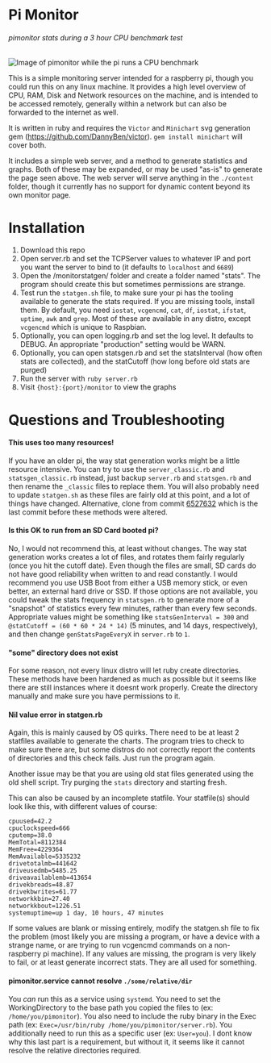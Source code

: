 # Pi Monitor

###### pimonitor stats during a 3 hour CPU benchmark test
![Image of pimonitor while the pi runs a CPU benchmark](https://i.imgur.com/MZN3nIe.png)

This is a simple monitoring server intended for a raspberry pi, though you could run this on any linux machine. It provides a high level overview of CPU, RAM, Disk and Network resources on the machine, and is intended to be accessed remotely, generally within a network but can also be forwarded to the internet as well.

It is written in ruby and requires the `Victor` and `Minichart` svg generation gem (https://github.com/DannyBen/victor). `gem install minichart` will cover both.

It includes a simple web server, and a method to generate statistics and graphs. Both of these may be expanded, or may be used "as-is" to generate the page seen above. The web server will serve anything in the `./content` folder, though it currently has no support for dynamic content beyond its own monitor page.

# Installation

1) Download this repo
2) Open server.rb and set the TCPServer values to whatever IP and port you want the server to bind to (it defaults to `localhost` and `6689`)
3) Open the /monitorstatgen/ folder and create a folder named "stats". The program should create this but sometimes permissions are strange.
4) Test run the `statgen.sh` file, to make sure your pi has the tooling available to generate the stats required. If you are missing tools, install them. By default, you need `iostat`, `vcgencmd`, `cat`, `df`, `iostat`, `ifstat`, `uptime`, `awk` and `grep`. Most of these are available in any distro, except `vcgencmd` which is unique to Raspbian.
6) Optionally, you can open logging.rb and set the log level. It defaults to DEBUG. An appropriate "production" setting would be WARN.
7) Optionally, you can open statsgen.rb and set the statsInterval (how often stats are collected), and the statCutoff (how long before old stats are purged)
8) Run the server with `ruby server.rb`
9) Visit `{host}:{port}/monitor` to view the graphs 

# Questions and Troubleshooting

#### This uses too many resources!
If you have an older pi, the way stat generation works might be a little resource intensive. You can try to use the `server_classic.rb` and `statsgen_classic.rb` instead, just backup `server.rb` and `statsgen.rb` and then rename the `_classic` files to replace them. You will also probably need to update `statgen.sh` as these files are fairly old at this point, and a lot of things have changed. Alternative, clone from commit [6527632](https://github.com/crabtruckington/pimonitorrb-pub/commit/6527632725d4979eb1330c46fd7e97b7ca5724af) which is the last commit before these methods were altered.

#### Is this OK to run from an SD Card booted pi?
No, I would not recommend this, at least without changes. The way stat generation works creates a lot of files, and rotates them fairly regularly (once you hit the cutoff date). Even though the files are small, SD cards do not have good reliability when written to and read constantly. I would recommend you use USB Boot from either a USB memory stick, or even better, an external hard drive or SSD. If those options are not available, you could tweak the stats frequency in `statsgen.rb` to generate more of a "snapshot" of statistics every few minutes, rather than every few seconds. Appropriate values might be something like `statsGenInterval = 300` and `@statCutoff = (60 * 60 * 24 * 14)` (5 minutes, and 14 days, respectively), and then change `genStatsPageEveryX` in `server.rb` to `1`.

#### "some" directory does not exist
For some reason, not every linux distro will let ruby create directories. These methods have been hardened as much as possible but it seems like there are still instances where it doesnt work properly. Create the directory manually and make sure you have permissions to it.

#### Nil value error in statgen.rb
Again, this is mainly caused by OS quirks. There need to be at least 2 statfiles available to generate the charts. The program tries to check to make sure there are, but some distros do not correctly report the contents of directories and this check fails. Just run the program again.

Another issue may be that you are using old stat files generated using the old shell script. Try purging the `stats` directory and starting fresh.

This can also be caused by an incomplete statfile. Your statfile(s) should look like this, with different values of course:

```
cpuused=42.2
cpuclockspeed=666
cputemp=38.0
MemTotal=8112384
MemFree=4229364
MemAvailable=5335232
drivetotalmb=441642
driveusedmb=5485.25
driveavailablemb=413654
drivekbreads=48.87
drivekbwrites=61.77
networkkbin=27.40
networkkbout=1226.51
systemuptime=up 1 day, 10 hours, 47 minutes
```

If some values are blank or missing entirely, modify the statgen.sh file to fix the problem (most likely you are missing a program, or have a device with a strange name, or are trying to run vcgencmd commands on a non-raspberry pi machine). If any values are missing, the program is very likely to fail, or at least generate incorrect stats. They are all used for something.


#### pimonitor.service cannot resolve `./some/relative/dir`
You *can* run this as a service using `systemd`. You need to set the WorkingDirectory to the base path you copied the files to (ex: `/home/you/pimonitor`). You also need to include the ruby binary in the Exec path (ex: `Exec=/usr/bin/ruby /home/you/pimonitor/server.rb`). You additionally need to run this as a specific user (ex: `User=you`). I dont know why this last part is a requirement, but without it, it seems like it cannot resolve the relative directories required. 

